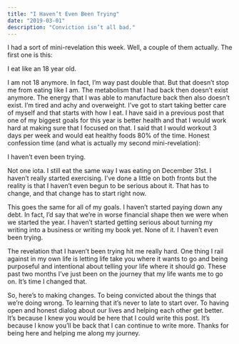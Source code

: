 ```yaml
---
title: "I Haven’t Even Been Trying"
date: "2019-03-01"
description: "Conviction isn’t all bad."
---
```


I had a sort of mini-revelation this week. Well, a couple of them actually. The first one is this:

I eat like an 18 year old.

I am not 18 anymore. In fact, I’m way past double that. But that doesn’t stop me from eating like I am. The metabolism that I had back then doesn’t exist anymore. The energy that I was able to manufacture back then also doesn’t exist. I’m tired and achy and overweight. I’ve got to start taking better care of myself and that starts with how I eat. I have said in a previous post that one of my biggest goals for this year is better health and that I would work hard at making sure that I focused on that. I said that I would workout 3 days per week and would eat healthy foods 80% of the time. Honest confession time (and what is actually my second mini-revelation):

I haven’t even been trying.

Not one iota. I still eat the same way I was eating on December 31st. I haven’t really started exercising. I’ve done a little on both fronts but the reality is that I haven’t even begun to be serious about it. That has to change, and that change has to start right now.

This goes the same for all of my goals. I haven’t started paying down any debt. In fact, I’d say that we’re in worse financial shape then we were when we started the year. I haven’t started getting serious about turning my writing into a business or writing my book yet. None of it. I haven’t even been trying.

The revelation that I haven’t been trying hit me really hard. One thing I rail against in my own life is letting life take you where it wants to go and being purposeful and intentional about telling your life where it should go. These past two months I’ve just been on the journey that my life wants me to go on. It’s time I changed that.

So, here’s to making changes. To being convicted about the things that we’re doing wrong. To learning that it’s never to late to start over. To having open and honest dialog about our lives and helping each other get better. It’s because I knew you would be here that I could write this post. It’s because I know you’ll be back that I can continue to write more. Thanks for being here and helping me along my journey.
